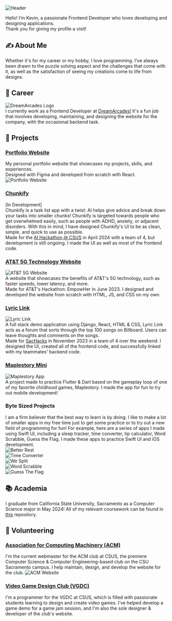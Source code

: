 <!-- Header Image -->
![Header](kevin-cendana-header.png)

<!-- Introduction Text -->
Hello! I’m Kevin, a passionate Frontend Developer who loves developing and designing applications.  
Thank you for giving my profile a visit!

<!-- Section: About Me -->
## ✍️ About Me
Whether it's for my career or my hobby, I love programming. I've always been drawn to the puzzle solving aspect and the challenges that come with it, as well as the satisfaction of seeing my creations come to life from designs.

<!-- Section: Career -->
## 💼 Career
![DreamArcades Logo](./dreamarcades-logo.png)  
I currently work as a Frontend Developer at [DreamArcades!](https://www.dreamarcades.com/) It's a fun job that involves developing, maintaining, and designing the website for the company, with the occasional backend task.

<!-- Section: Projects -->
## 🚀 Projects

<!-- Project: Portfolio Website -->
### [Portfolio Website](https://kevinpcendana.com/)
My personal portfolio website that showcases my projects, skills, and experiences.  
Designed with Figma and developed from scratch with React.  
![Portfolio Website](./project-portfolio-website.png)

<!-- Project: Chunkify -->
### [Chunkify](https://github.com/Kevin-Cendana/Chunkify)  
[In Development]  
Chunkify is a task list app with a twist: AI helps give advice and break down your tasks into smaller chunks! Chunkify is targeted towards people who get overwhelmed easily, such as people with ADHD, anxiety, or adjacent disorders. With this in mind, I have designed Chunkify's UI to be as clean, simple, and quick to use as possible.  
Made for the [AI Hackathon @ CSUS](https://lu.ma/o2sau79c) in April 2024 with a team of 4, but development is still ongoing. I made the UI as well as most of the frontend code.  
<!-- Placeholder for future image -->

<!-- Project: AT&T 5G Technology Website -->
### [AT&T 5G Technology Website](https://github.com/Kevin-Cendana/Hackathon-ATT-EmpowHer)
![AT&T 5G Website](./att-website.png)  
A website that showcases the benefits of AT&T's 5G technology, such as faster speeds, lower latency, and more.  
Made for AT&T's Hackathon: EmpowHer in June 2023. I designed and developed the website from scratch with HTML, JS, and CSS on my own.

<!-- Project: Lyric Link -->
### [Lyric Link](https://github.com/Kevin-Cendana/Hackathon-SacHacks-2023)
![Lyric Link](https://camo.githubusercontent.com/978852e443842149bc957e170a92c1bc2f991aeea168c446d0d9f1fa949927e3/68747470733a2f2f692e696d6775722e636f6d2f554e4d577a30692e676966)  
A full stack demo application using Django, React, HTML & CSS, Lyric Link acts as a forum that sorts through the top 100 songs on Billboard. Users can leave thoughts and comments on the songs.  
Made for [SacHacks](https://sachacks-v.devpost.com/) in November 2023 in a team of 4 over the weekend. I designed the UI, created all of the frontend code, and successfully linked with my teammates' backend code.

<!-- Project: Maplestory Mini -->
### [Maplestory Mini](https://github.com/Kevin-Cendana/Byte-Sized-Projects/tree/main/Maplestory%20App)
![Maplestory App](./maplestory-app.gif)  
A project made to practice Flutter & Dart based on the gameplay loop of one of my favorite childhood games, Maplestory. I made the app for fun to try out mobile development!

<!-- Project: Byte Sized Projects -->
### Byte Sized Projects
I am a firm believer that the best way to learn is by doing. I like to make a lot of smaller apps in my free time just to get some practice or to try out a new field of programming for fun! For example, here are a series of apps I made using Swift UI, including a sleep tracker, time converter, tip calculator, Word Scrabble, Guess the Flag. I made these apps to practice Swift UI and iOS development.  
![Better Rest](./better_rest.png)  
![Time Converter](./time_converter.png)  
![We Split](./we_split.png)  
![Word Scrabble](./word_scrabble.png)  
![Guess The Flag](./guess_the_flag.png)

<!-- Section: Academia -->
## 📚 Academia
I graduate from California State University, Sacramento as a Computer Science major in May 2024! All of my relevant coursework can be found in [this](https://github.com/Kevin-Cendana/Computer-Science-Coursework) repository.

<!-- Section: Volunteering -->
## 🤝 Volunteering

<!-- Volunteer: ACM -->
### [Association for Computing Machinery (ACM)](https://csus.acm.org/)
I'm the current webmaster for the ACM club at CSUS, the premiere Computer Science & Computer Engineering-based club on the CSU Sacramento campus. I help maintain, design, and develop the website for the club.
![ACM Website](./acm-website.png)

<!-- Volunteer: VGDC -->
### [Video Game Design Club (VGDC)](https://github.com/Kevin-Cendana/Video-Game-Design-Club-CSUS)
I'm a programmer for the VGDC at CSUS, which is filled with passionate students learning to design and create video games. I've helped develop a game demo for a game jam session, and I'm also the sole designer & developer of the club's website.
